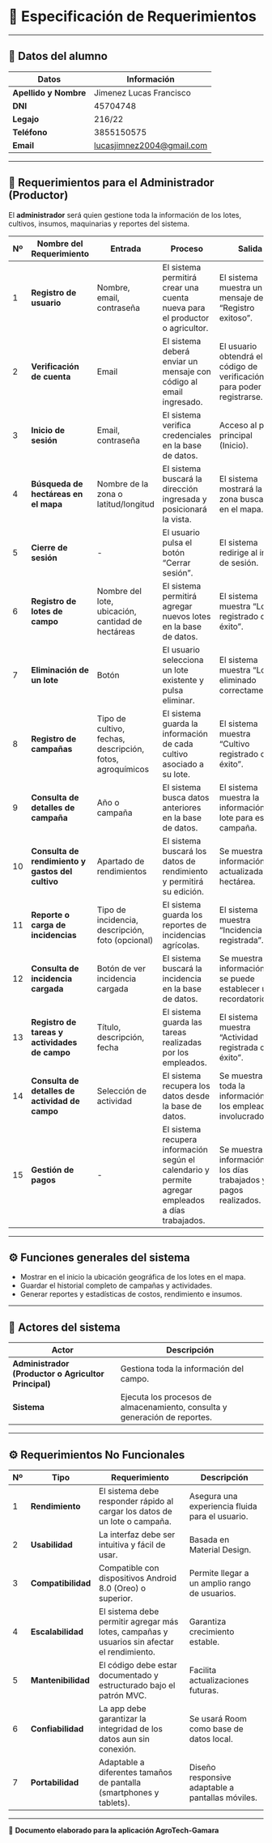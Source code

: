# 📘 Especificación de Requerimientos

---

## 👤 Datos del alumno
| Datos | Información |
|--------|--------------|
| **Apellido y Nombre** | Jimenez Lucas Francisco |
| **DNI** | 45704748 |
| **Legajo** | 216/22 |
| **Teléfono** | 3855150575 |
| **Email** | lucasjimnez2004@gmail.com |

---

## 🌱 Requerimientos para el Administrador (Productor)

El **administrador** será quien gestione toda la información de los lotes, cultivos, insumos, maquinarias y reportes del sistema.

| Nº | Nombre del Requerimiento | Entrada | Proceso | Salida |
|----|---------------------------|----------|----------|---------|
| 1 | **Registro de usuario** | Nombre, email, contraseña | El sistema permitirá crear una cuenta nueva para el productor o agricultor. | El sistema muestra un mensaje de “Registro exitoso”. |
| 2 | **Verificación de cuenta** | Email | El sistema deberá enviar un mensaje con código al email ingresado. | El usuario obtendrá el código de verificación para poder registrarse. |
| 3 | **Inicio de sesión** | Email, contraseña | El sistema verifica credenciales en la base de datos. | Acceso al panel principal (Inicio). |
| 4 | **Búsqueda de hectáreas en el mapa** | Nombre de la zona o latitud/longitud | El sistema buscará la dirección ingresada y posicionará la vista. | El sistema mostrará la zona buscada en el mapa. |
| 5 | **Cierre de sesión** | - | El usuario pulsa el botón “Cerrar sesión”. | El sistema redirige al inicio de sesión. |
| 6 | **Registro de lotes de campo** | Nombre del lote, ubicación, cantidad de hectáreas | El sistema permitirá agregar nuevos lotes en la base de datos. | El sistema muestra “Lote registrado con éxito”. |
| 7 | **Eliminación de un lote** | Botón | El usuario selecciona un lote existente y pulsa eliminar. | El sistema muestra “Lote eliminado correctamente”. |
| 8 | **Registro de campañas** | Tipo de cultivo, fechas, descripción, fotos, agroquímicos | El sistema guarda la información de cada cultivo asociado a su lote. | El sistema muestra “Cultivo registrado con éxito”. |
| 9 | **Consulta de detalles de campaña** | Año o campaña | El sistema busca datos anteriores en la base de datos. | El sistema muestra la información del lote para esa campaña. |
| 10 | **Consulta de rendimiento y gastos del cultivo** | Apartado de rendimientos | El sistema buscará los datos de rendimiento y permitirá su edición. | Se muestra la información actualizada por hectárea. |
| 11 | **Reporte o carga de incidencias** | Tipo de incidencia, descripción, foto (opcional) | El sistema guarda los reportes de incidencias agrícolas. | El sistema muestra “Incidencia registrada”. |
| 12 | **Consulta de incidencia cargada** | Botón de ver incidencia cargada | El sistema buscará la incidencia en la base de datos. | Se muestra la información y se puede establecer un recordatorio. |
| 13 | **Registro de tareas y actividades de campo** | Título, descripción, fecha | El sistema guarda las tareas realizadas por los empleados. | El sistema muestra “Actividad registrada con éxito”. |
| 14 | **Consulta de detalles de actividad de campo** | Selección de actividad | El sistema recupera los datos desde la base de datos. | Se muestra toda la información y los empleados involucrados. |
| 15 | **Gestión de pagos** | - | El sistema recupera información según el calendario y permite agregar empleados a días trabajados. | Se muestra la información de los días trabajados y pagos realizados. |

---

## ⚙️ Funciones generales del sistema
- Mostrar en el inicio la ubicación geográfica de los lotes en el mapa.  
- Guardar el historial completo de campañas y actividades.  
- Generar reportes y estadísticas de costos, rendimiento e insumos.  

---

## 🧭 Actores del sistema
| Actor | Descripción |
|--------|--------------|
| **Administrador (Productor o Agricultor Principal)** | Gestiona toda la información del campo. |
| **Sistema** | Ejecuta los procesos de almacenamiento, consulta y generación de reportes. |

---

## ⚙️ Requerimientos No Funcionales

| Nº | Tipo | Requerimiento | Descripción |
|----|------|----------------|--------------|
| 1 | **Rendimiento** | El sistema debe responder rápido al cargar los datos de un lote o campaña. | Asegura una experiencia fluida para el usuario. |
| 2 | **Usabilidad** | La interfaz debe ser intuitiva y fácil de usar. | Basada en Material Design. |
| 3 | **Compatibilidad** | Compatible con dispositivos Android 8.0 (Oreo) o superior. | Permite llegar a un amplio rango de usuarios. |
| 4 | **Escalabilidad** | El sistema debe permitir agregar más lotes, campañas y usuarios sin afectar el rendimiento. | Garantiza crecimiento estable. |
| 5 | **Mantenibilidad** | El código debe estar documentado y estructurado bajo el patrón MVC. | Facilita actualizaciones futuras. |
| 6 | **Confiabilidad** | La app debe garantizar la integridad de los datos aun sin conexión. | Se usará Room como base de datos local. |
| 7 | **Portabilidad** | Adaptable a diferentes tamaños de pantalla (smartphones y tablets). | Diseño responsive adaptable a pantallas móviles. |

---

📅 **Documento elaborado para la aplicación AgroTech-Gamara**
